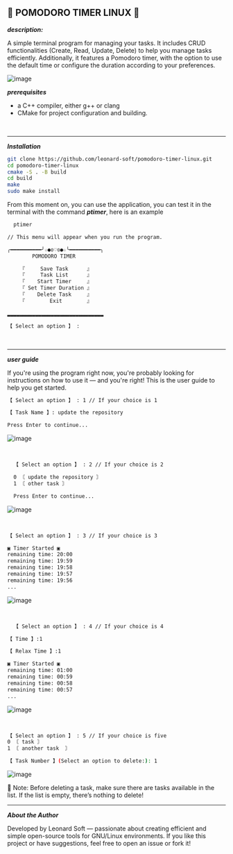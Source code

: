 ## 🐧 POMODORO TIMER LINUX 🐧

***description:***

A simple terminal program for managing your tasks. It includes CRUD functionalities (Create, Read, Update, Delete) to help you manage tasks efficiently. Additionally, it features a Pomodoro timer, with the option to use the default time or configure the duration according to your preferences.

![image](https://github.com/user-attachments/assets/2ba97113-fd80-4e1b-8f3d-6de86906f45e)

***prerequisites***

- a C++ compiler, either g++ or clang
- CMake for project configuration and building.

<br/>

--------

***Installation***
```bash 
git clone https://github.com/leonard-soft/pomodoro-timer-linux.git
cd pomodoro-timer-linux
cmake -S . -B build
cd build
make
sudo make install
```

From this moment on, you can use the application, you can test it in the terminal with the command ***ptimer***, here is an example

```bash
  ptimer

// This menu will appear when you run the program.

╭━━━━━━━━━━╯☆●ʚ♡ɞ●☆╰━━━━━━━━━━╮
        POMODORO TIMER

    『     Save Task      』
    『     Task List      』
    『    Start Timer     』
    『 Set Timer Duration 』
    『    Delete Task     』
    『        Exit        』

▂▂▂▂▂▂▂▂▂▂▂▂▂▂▂▂▂▂▂▂▂▂▂▂▂▂▂▂▂▂▂

【 Select an option 】 :
```
<br/>

-----

***user guide***

If you're using the program right now, you're probably looking for instructions on how to use it — and you're right!
This is the user guide to help you get started.

``` bash
【 Select an option 】 : 1 // If your choice is 1

【 Task Name 】: update the repository

Press Enter to continue...
```
![image](https://github.com/user-attachments/assets/d9576b59-b9e9-4092-bdd5-0530dc077ef9)

<br/>

```bash 
  【 Select an option 】 : 2 // If your choice is 2

  0 〘 update the repository 〙
  1 〘 other task 〙

  Press Enter to continue...
```
![image](https://github.com/user-attachments/assets/27356ee3-5ddd-4470-9084-b5a1d0763053)

<br/>

```bash 
【 Select an option 】 : 3 // If your choice is 3

▣ Timer Started ▣
remaining time: 20:00
remaining time: 19:59
remaining time: 19:58
remaining time: 19:57
remaining time: 19:56
...
```
![image](https://github.com/user-attachments/assets/1e0e0949-c8e6-479a-843f-e541251c5a1c)

<br/>

```bash
  【 Select an option 】 : 4 // If your choice is 4

【 Time 】:1

【 Relax Time 】:1

▣ Timer Started ▣
remaining time: 01:00
remaining time: 00:59
remaining time: 00:58
remaining time: 00:57
...
```
![image](https://github.com/user-attachments/assets/e2b55a21-cfca-446c-a781-9a7afdcd2726)

<br/>

```bash
【 Select an option 】 : 5 // If your choice is five
0 〘 task 〙
1 〘 another task  〙

【 Task Number 】(Select an option to delete:): 1

```
![image](https://github.com/user-attachments/assets/8d07683e-4dd3-48b9-a492-20a7cd085b50)


📝 Note: Before deleting a task, make sure there are tasks available in the list.
If the list is empty, there’s nothing to delete!

------

***About the Author***

Developed by Leonard Soft — passionate about creating efficient and simple open-source tools for GNU/Linux environments.
If you like this project or have suggestions, feel free to open an issue or fork it!

